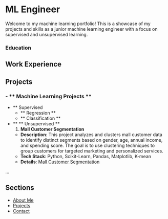 # ML Engineer 

Welcome to my machine learning portfolio! This is a showcase of my projects and skills as a junior machine learning engineer with a focus on supervised and unsupervised learning.

### Education

## Work Experience

## **Projects**
###  - ** Machine Learning Projects **
  - ** Supervised
    - ** Regression **
    - ** Classification **
  - ** ** Unsupervised **
    1. **Mall Customer Segmentation**
      - **Description**: This project analyzes and clusters mall customer data to identify distinct segments based on gender, age, annual income, and spending score. The goal is to use clustering techniques to group customers for targeted marketing and   personalized services.
      - **Tech Stack**: Python, Scikit-Learn, Pandas, Matplotlib, K-mean
      - **Details**: [Mall Customer Segmentation][mall-segmentation]

...

[mall-segmentation]: https://github.com/MohamedAhmed35/portfolio/blob/main/projects/ML%20projects/Unsupervised/Mall_customer_segmentation.ipynb


## Sections
- [About Me](about.md)
- [Projects](projects.md)
- [Contact](contact.md)
